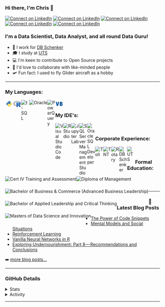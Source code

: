 ### Hi there, I'm Chris 👋

<!-- 
Good references:
- Shield details: https://shields.io/#your-badge
- Good Badges Repo: https://github.com/alexandresanlim/Badges4-README.md-Profile
- Another good Badges Repo: https://github.com/Ileriayo/markdown-badges 
-->

[![Connect on LinkedIn](https://img.shields.io/badge/--website?label=Website&logo=home-assistant&style=social)][website]
[![Connect on LinkedIn](https://img.shields.io/badge/--linkedin?label=LinkedIn&logo=linkedin&style=social)][linkedin]
[![Connect on LinkedIn](https://img.shields.io/badge/--stackoverflow?label=StackOverflow&logo=stack-overflow&style=social)][stackoverflow]
[![Connect on LinkedIn](https://img.shields.io/badge/--github?label=GitHub&logo=github&style=social)][github]
[![Connect on LinkedIn](https://img.shields.io/badge/--medium?label=Medium&logo=medium&style=social)][medium]

### I'm a Data Scientist, Data Analyst, and all round Data Guru!

<!--
Good reference sites for emoji's:
- https://gist.github.com/rxaviers/7360908
- https://gist.github.com/ricealexander/ae8b8cddc3939d6ba212f953701f53e6
- https://github.com/ikatyang/emoji-cheat-sheet
- https://unicode.org/emoji/charts/full-emoji-list.html
-->

- 🤵 I work for [DB Schenker][dbschenker]
- 🎓 I study at [UTS][uts]
- 💻 I'm keen to contribute to Open Source projects
- 🤝 I'd love to collaborate with like-minded people
- 🛩️ Fun fact: I used to fly Glider aircraft as a hobby

---

### My Languages:

[<img align="left" alt="Python" width="26px" src="https://raw.githubusercontent.com/github/explore/80688e429a7d4ef2fca1e82350fe8e3517d3494d/topics/python/python.png" />][python]
[<img align="left" alt="R" width="26px" src="https://raw.githubusercontent.com/github/explore/80688e429a7d4ef2fca1e82350fe8e3517d3494d/topics/r/r.png" />][r]
[<img align="left" alt="t-SQL" width="26px" src="https://hackr.io/tutorials/learn-sql-server/logo/logo-sql-server?ver=1557508629" />][tsql]
[<img align="left" alt="Oracle" height="26px" src="https://www.tenfold.com/wp-content/uploads/2017/05/icon-oracle-sales-cloud.png" />][plsql]
[<img align="left" alt="PowerQuery" width="26px" src="https://computrain.com//wp-content/uploads/2018/02/pq-icon-150x150.png" />][powerquery]
[<img align="left" alt="VB" width="26px" src="https://raw.githubusercontent.com/vscode-icons/vscode-icons/master/icons/file_type_vb.svg" />][vb]

</br>

### My IDE's:

[<img align="left" alt="Visual Studio Code" width="26px" src="https://upload.wikimedia.org/wikipedia/commons/thumb/9/9a/Visual_Studio_Code_1.35_icon.svg/1024px-Visual_Studio_Code_1.35_icon.svg.png" />][vscode]
[<img align="left" alt="RStudio" width="26px" src="https://enholm.net/wp-content/uploads/2015/08/RStudio-Ball.png" />][rstudio]
[<img align="left" alt="Jupyter Lab" width="26px" src="https://miro.medium.com/max/1036/1*FogMIj4gYwp3fTHLZuwavQ.png" />][jupyterlab]
[<img align="left" alt="SQL Server Management Studio" width="26px" src="https://www.edureka.co/blog/wp-content/uploads/2019/10/logo.png" />][ssms]
[<img align="left" alt="Oracle SQL Developer" width="26px" src="https://www.freeiconspng.com/uploads/sql-server-icon-png-28.png" />][sqldeveloper]

</br>

### Corporate Experience:

[<img align="left" alt="Toll" width="26px" src="https://posttrack.com/cdn/images/carriers/icons/0260-toll-group.png" />][toll]
[<img align="left" alt="TNT" width="26px" src="https://seeklogo.net/wp-content/uploads/2016/11/tnt-logo-vector-preview.png" />][tnt]
[<img align="left" alt="Rotary" width="26px" src="https://clubrunner.blob.core.windows.net/00000050229/Images/RotaryMoE_RGB.png" />][rotary]
[<img align="left" alt="DB Schenker" width="26px" src="https://seekvectorlogo.com/wp-content/uploads/2018/04/deutsche-bahn-db-vector-logo-small.png" />][schenker]
[<img align="left" alt="UTS" width="26px" src="https://storage-prtl-co.imgix.net/endor/organisations/11979/logos/1573589497_uts_logo_vertical_lockup_rgb_blk.jpg" />][schenker]

</br>

### Formal Education:

[<img align="left" alt="Cert IV Training and Assessment" height="40px" src="https://encrypted-tbn0.gstatic.com/images?q=tbn%3AANd9GcQMRm99KHU5nkIAMTOTUOEZ14VYuMFXM8y_Hw&usqp=CAU" />][benchmark_cert]
[<img align="left" alt="Diploma of Management" height="40px" src="https://encrypted-tbn0.gstatic.com/images?q=tbn%3AANd9GcQMRm99KHU5nkIAMTOTUOEZ14VYuMFXM8y_Hw&usqp=CAU" />][benchmark_dipm]
[<img align="left" alt="Bachelor of Business & Commerce (Advanced Business Leadership)" height="40px" src="https://www.greeningaustralia.org.au/wp-content/uploads/2017/11/University-of-Western-Sydney-final.png" />][uws_bbcabl]
[<img align="left" alt="Bachelor of Applied Leadership and Critical Thinking" height="40px" src="https://www.greeningaustralia.org.au/wp-content/uploads/2020/06/Western-Sydney-University_Stacked-Logo-200x200-1.png" />][wsu_balct]
[<img align="left" alt="Masters of Data Science and Innovation" height="40px" src="https://storage-prtl-co.imgix.net/endor/organisations/11979/logos/1573589497_uts_logo_vertical_lockup_rgb_blk.jpg" />][uts_mdsi]

</br>
</br>

---

### 📕 Latest Blog Posts

<!-- Blog Post Workflow: https://github.com/gautamkrishnar/blog-post-workflow -->

<!-- BLOG-POST-LIST:START -->
- [The Power of Code Snippets](https://medium.com/codex/the-power-of-code-snippets-9b0359e7ae2d?source=rss-56d03114dd5a------2)
- [Mental Models and Social Situations](https://betterhumans.pub/mental-models-80eb02b0dd70?source=rss-56d03114dd5a------2)
- [Reinforcement Learning](https://towardsdatascience.com/reinforcement-learning-fda8ff535bb6?source=rss-56d03114dd5a------2)
- [Vanilla Neural Networks in R](https://towardsdatascience.com/vanilla-neural-networks-in-r-43b028f415?source=rss-56d03114dd5a------2)
- [Exploring Undernourishment: Part 8 — Recommendations and Conclusions](https://medium.com/swlh/exploring-undernourishment-part-8-recommendations-and-conclusions-c5eb682bb3a5?source=rss-56d03114dd5a------2)
<!-- BLOG-POST-LIST:END -->

➡️ [more blog posts...][medium]

---

### GitHub Details

<details>
<summary>Stats</summary>

<!-- GitHub Stats: https://github.com/anuraghazra/github-readme-stats -->
<!-- Note: Set up as a one-row table, to get some pretty formatting of columns & borders -->

<table align="center">
<tr>
<td align="center">

[![GitHub Stats](https://chrimaho-github-readme-stats.vercel.app/api?username=chrimaho&show_icons=true&hide_border=true)][github]


</td>
<td align="center">

[![Top Langs](https://chrimaho-github-readme-stats.vercel.app/api/top-langs/?username=chrimaho&langs_count=8&hide_border=true&hide=html)][github]

</td>
</tr>
</table>

</details>

<details>
<summary>Activity</summary>

<!-- GitHub Activity: https://github.com/marketplace/actions/github-activity-readme -->
<!-- GitHub Activity ReadMe: https://github.com/jamesgeorge007/github-activity-readme -->

<!--START_SECTION:activity-->
1. ❗️ Opened issue [#3168](https://github.com/pycaret/pycaret/issues/3168) in [pycaret/pycaret](https://github.com/pycaret/pycaret)
<!--END_SECTION:activity-->

</details>

---

<!--
**chrimaho/chrimaho** is a ✨ _special_ ✨ repository because its `README.md` (this file) appears on your GitHub profile.

Here are some ideas to get you started:

- 🔭 I’m currently working on ...
- 🌱 I’m currently learning ...
- 👯 I’m looking to collaborate on ...
- 🤔 I’m looking for help with ...
- 💬 Ask me about ...
- 📫 How to reach me: ...
- 😄 Pronouns: ...
- ⚡ Fun fact: ...

-->

[website]: https://chrismahoney.com.au/ "ChrisMahoney.com.au"
[linkedin]: https://www.linkedin.com/in/chrimaho/ "LinkedIn"
[github]: https://github.com/chrimaho "GitHub"
[medium]: https://medium.com/@chrimaho "Medium"
[stackoverflow]: https://stackoverflow.com/users/12036005/chrimaho "StackOverflow"
[dbschenker]: https://www.dbschenker.com/au-en/about/innovation-digitalization "DB Schenker"
[uts]: https://mdsi.uts.edu.au/ "UTS MDSI"
[python]: https://www.python.org/ "Python"
[r]: https://www.r-project.org/ "R"
[tsql]: https://www.microsoft.com/en-au/sql-server/ "t-SQL"
[plsql]: https://oracle.com/database "PL-SQL"
[powerquery]: https://docs.microsoft.com/en-us/power-query/ "PowerQuery"
[vb]: https://docs.microsoft.com/en-us/dotnet/visual-basic/ "Visual Basic"
[vscode]: https://code.visualstudio.com/ "Visual Studio Code"
[rstudio]: https://rstudio.com/ "RStudio"
[jupyterlab]: https://jupyterlab.readthedocs.io/en/latest/ "Jupyter Lab"
[ssms]: https://docs.microsoft.com/en-us/sql/ssms/ "SQL Server Management Studio"
[sqldeveloper]: http://oracle.com/technetwork/developer-tools/sql-developer/ "Oracle SQL Developer"
[toll]: https://www.tollgroup.com/ "Toll: 8 years"
[tnt]: https://www.tnt.com/ "TNT: 1 year"
[rotary]: http://www.rotaryaustralia.org.au/ "Rotary: 7 years"
[schenker]: https://www.dbschenker.com/au-en/about/innovation-digitalization "DB Schenker: 3 years"
[benchmark_cert]: https://www.benchmark.edu.au/ "Cert IV Training and Assessment"
[benchmark_dipm]: https://www.benchmark.edu.au/ "Diploma of Management"
[uws_bbcabl]: https://www.westernsydney.edu.au/future/study/courses/undergraduate/bachelor-of-business-advanced-business-leadership.html "Bachelor of Business & Commerce (Advanced Business Leadership)"
[wsu_balct]: https://www.westernsydney.edu.au/future/study/courses/undergraduate/bachelor-of-applied-leadership.html "Bachelor of Applied Leadership and Critical Thinking"
[uts_mdsi]: https://www.uts.edu.au/future-students/transdisciplinary-innovation/master-data-science-and-innovation/about-master-data-science-and-innovation "Masters of Data Science and Innovation"
